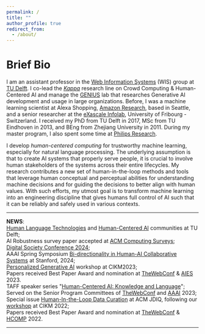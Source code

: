```yaml
---
permalink: /
title: ""
author_profile: true
redirect_from: 
  - /about/
---
```


# Brief Bio
<!--<img style="float: left;padding-right:3%" src="images/profile.jpg" width="35%">-->
I am an assistant professor in the [Web Information Systems](https://www.wis.ewi.tudelft.nl) (WIS) group at [TU Delft](https://www.tudelft.nl). I co-lead the [*Kappa*](https://www.wis.ewi.tudelft.nl/crowd-computing) research line on Crowd Computing & Human-Centered AI and manage the [GENIUS](https://www.icai.ai/labs/genius-lab) lab that researches Generative AI development and usage in large organizations. Before, I was a machine learning scientist at Alexa Shopping, [Amazon Research](https://www.amazon.science), based in Seattle, and a senior researcher at the [eXascale Infolab](https://exascale.info), University of Fribourg - Switzerland. I received my PhD from TU Delft in 2017, MSc from TU Eindhoven in 2013, and BEng from Zhejiang University in 2011. During my master program, I also spent some time at [Philips Research](https://www.philips.com/a-w/research/home).

I develop *human-centered computing* for trustworthy machine learning, especially for natural language processing. The underlying assumption is that to create AI systems that properly serve people, it is crucial to involve human stakeholders of the systems across their entire lifecycles. My research contributes a new set of human-in-the-loop methods and tools that leverage human conceptual and perceptual abilities for understanding machine decisions and for guiding the decisions to better align with human values. With such efforts, my utmost goal is to transform machine learning into an engineering discipline that gives humans full control of AI such that it can be reliably and safely used in various contexts.

---
**NEWS**: <br> 
[Human Language Technologies](https://www.tudelft.nl/en/ai/research-innovation/our-research-themes/responsible-design-and-engineering-of-human-centered-ai-and-data-driven-systems/human-language-technologies) and [Human-Centered AI](https://www.tudelft.nl/en/ai/research-innovation/our-research-themes/responsible-design-and-engineering-of-human-centered-ai-and-data-driven-systems) communities at TU Delft;<br> 
AI Robustness survey paper accepted at [ACM Computing Surveys](https://dl.acm.org/doi/10.1145/3665926);<br>
[Digital Society Conference 2024](https://www.aanmelder.nl/153030/home);<br>
AAAI Spring Symposium [Bi-directionality in Human-AI Collaborative Systems](https://sites.google.com/view/bidirectionality2024) at Stanford, 2024;<br> 
[Personalized Generative AI](https://sites.google.com/view/pgai2023/home) workshop at CIKM2023;<br> 
Papers received Best Paper Award and nomination at [TheWebConf](https://www2023.thewebconf.org) & [AIES](https://www.aies-conference.com/2023/) 2023.<br> 
TAFF speaker series "[Human-Centered AI: Knowledge and Language](https://www.academicfringe.org/hcai-knowledge-and-language)";<br> 
Served on the Senior Program Committees of [TheWebConf](https://www2023.thewebconf.org) and [AAAI](https://aaai.org/Conferences/AAAI-23/) 2023;<br>Special issue [Human-In-the-Loop Data Curation](https://dl.acm.org/toc/jdiq/2024/16/1) at ACM JDIQ, following our [workshop](https://hilworkshops.github.io/hil-dc2022/) at CIKM 2022;<br>
Papers received Best Paper Award and nomination at [TheWebConf](https://www2022.thewebconf.org) & [HCOMP](https://www.humancomputation.com/index.html) 2022.

---

<!-- My work has received the [Douglas Engelbart Best Paper Award](https://en.wikipedia.org/wiki/ACM_SIGWEB#Hypertext_Douglas_Engelbart_Best_Paper_Award) by [ACM SIGWEB](https://www.sigweb.org) and the Best Paper Award from the [Trust in Crowd Work workshop](https://trustincrowdwork.west.uni-koblenz.de/home.html) at [ACM WebSci](https://www.webscience.org).
-->
